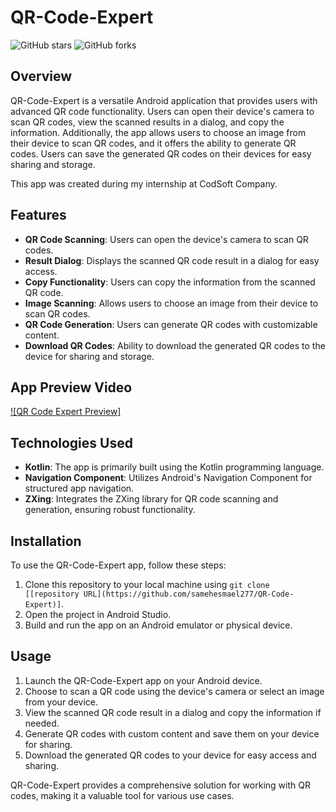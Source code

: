 # QR-Code-Expert

![GitHub stars](https://img.shields.io/github/stars/samehesmael277/QR-Code-Expert?style=flat-square)
![GitHub forks](https://img.shields.io/github/forks/samehesmael277/QR-Code-Expert?style=flat-square)

## Overview

QR-Code-Expert is a versatile Android application that provides users with advanced QR code functionality. Users can open their device's camera to scan QR codes, view the scanned results in a dialog, and copy the information. Additionally, the app allows users to choose an image from their device to scan QR codes, and it offers the ability to generate QR codes. Users can save the generated QR codes on their devices for easy sharing and storage.

This app was created during my internship at CodSoft Company.

## Features

- **QR Code Scanning**: Users can open the device's camera to scan QR codes.
- **Result Dialog**: Displays the scanned QR code result in a dialog for easy access.
- **Copy Functionality**: Users can copy the information from the scanned QR code.
- **Image Scanning**: Allows users to choose an image from their device to scan QR codes.
- **QR Code Generation**: Users can generate QR codes with customizable content.
- **Download QR Codes**: Ability to download the generated QR codes to the device for sharing and storage.

## App Preview Video

[![QR Code Expert Preview]](https://github.com/samehesmael277/QR-Code-Expert/assets/91541580/8e3c68f7-ac4f-431a-944c-131e8f89994b)

## Technologies Used

- **Kotlin**: The app is primarily built using the Kotlin programming language.
- **Navigation Component**: Utilizes Android's Navigation Component for structured app navigation.
- **ZXing**: Integrates the ZXing library for QR code scanning and generation, ensuring robust functionality.

## Installation

To use the QR-Code-Expert app, follow these steps:

1. Clone this repository to your local machine using `git clone [[repository URL](https://github.com/samehesmael277/QR-Code-Expert)]`.
2. Open the project in Android Studio.
3. Build and run the app on an Android emulator or physical device.

## Usage

1. Launch the QR-Code-Expert app on your Android device.
2. Choose to scan a QR code using the device's camera or select an image from your device.
3. View the scanned QR code result in a dialog and copy the information if needed.
4. Generate QR codes with custom content and save them on your device for sharing.
5. Download the generated QR codes to your device for easy access and sharing.

QR-Code-Expert provides a comprehensive solution for working with QR codes, making it a valuable tool for various use cases.
